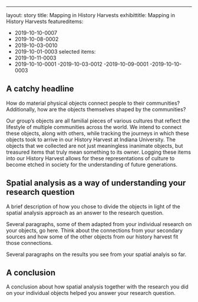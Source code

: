 ---
layout: story
title: Mapping in History Harvests
exhibittitle: Mapping in History Harvests
featureditems:
 - 2019-10-10-0007
 - 2019-10-08-0002
 - 2019-10-03-0010
 - 2019-10-01-0003
selected items:
 - 2019-10-11-0003
 - 2019-10-10-0001
 -2019-10-03-0012
 -2019-10-09-0001
 -2019-10-10-0003

## A catchy headline

How do material physical objects connect people to their communities? Additionally, how are the objects themselves shaped by the communities? 

Our group’s objects are all familial pieces of various cultures that reflect the lifestyle of multiple communities across the world. We intend to connect these objects, along with others, while tracking the journeys in which these objects took to arrive in our History Harvest at Indiana University. The objects that we collected are not just meaningless inanimate objects, but treasured items that truly mean something to its owner. Logging these items into our History Harvest allows for these representations of culture to become etched in society for the understanding of future generations.

## Spatial analysis as a way of understanding your research question

A brief description of how you chose to divide the objects in light of the spatial analysis approach as an answer to the research question.

Several paragraphs, some of them adapted from your individual research on your objects, go here. Think about the connections from your secondary sources and how some of the other objects from our history harvest fit those connections.

Several paragraphs on the results you see from your spatial analyis so far.

## A conclusion

A conclusion about how spatial analysis together with the research you did on your individual objects helped you answer your research question.

